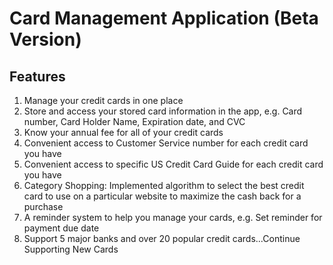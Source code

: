 # Card Management Application (Beta Version)

## Features
1. Manage your credit cards in one place
2. Store and access your stored card information in the app, e.g. Card number, Card Holder Name, Expiration date, and CVC
3. Know your annual fee for all of your credit cards
4. Convenient access to Customer Service number for each credit card you have
5. Convenient access to specific US Credit Card Guide for each credit card you have
6. Category Shopping: Implemented algorithm to select the best credit card to use on a particular website to maximize the cash back for a purchase
7. A reminder system to help you manage your cards, e.g. Set reminder for payment due date
8. Support 5 major banks and over 20 popular credit cards...Continue Supporting New Cards
